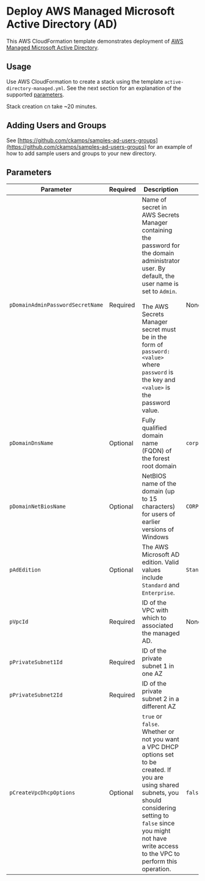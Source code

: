 # Deploy AWS Managed Microsoft Active Directory (AD)

This AWS CloudFormation template demonstrates deployment of [AWS Managed Microsoft Active Directory](https://docs.aws.amazon.com/directoryservice/latest/admin-guide/directory_microsoft_ad.html).

## Usage

Use AWS CloudFormation to create a stack using the template `active-directory-managed.yml`. See the next section for an explanation of the supported [parameters](#parameters).

Stack creation cn take ~20 minutes.

## Adding Users and Groups

See [https://github.com/ckamps/samples-ad-users-groups](https://github.com/ckamps/samples-ad-users-groups) for an example of how to add sample users and groups to your new directory.

## Parameters

|Parameter|Required|Description|Default|
|---------|--------|-----------|-------|
|`pDomainAdminPasswordSecretName`|Required|Name of secret in AWS Secrets Manager containing the password for the domain administrator user. By default, the user name is set to `Admin`.<br><br>The AWS Secrets Manager secret must be in the form of `password:<value>` where `password` is the key and `<value>` is the password value.|None|
|`pDomainDnsName`|Optional|Fully qualified domain name (FQDN) of the forest root domain|`corp.example.com`|
|`pDomainNetBiosName`|Optional|NetBIOS name of the domain (up to 15 characters) for users of earlier versions of Windows|`CORP`|
|`pAdEdition`|Optional|The AWS Microsoft AD edition. Valid values include `Standard` and `Enterprise`.|`Standard`|
|`pVpcId`|Required|ID of the VPC with which to associated the managed AD.|None|
|`pPrivateSubnet1Id`|Required|ID of the private subnet 1 in one AZ||
|`pPrivateSubnet2Id`|Required|ID of the private subnet 2 in a different AZ||
|`pCreateVpcDhcpOptions`|Optional|`true` or `false`. Whether or not you want a VPC DHCP options set to be created. If you are using shared subnets, you should considering setting to `false` since you might not have write access to the VPC to perform this operation.|`false`|